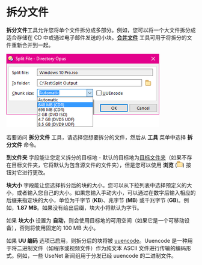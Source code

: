 # 拆分文件

**拆分文件**工具允许您将单个文件拆分成多部分。例如，您可以将一个大文件拆分成适合存储在 CD 中或通过电子邮件发送的小块。**[合并文件](joining_files.zh.md)** 工具可用于将拆分的文件重新合并到一起。

![](/Manual/images/media/split.png) 

若要访问 **拆分文件** 工具，请选择您想要拆分的文件，然后从 **工具** 菜单中选择 **拆分文件** 命令。

**到文件夹** 字段能让您定义拆分的目标地 - 默认的目标地为[目标文件夹](/Manual/basic_concepts/source_and_destination.zh.md)（如果不存在目标文件夹，它将默认为包含源文件的文件夹），但是您可以使用 **浏览** (![](/Manual/images/media/browse.png)) 按钮对它进行更改。

**块大小** 字段能让您选择拆分后的块的大小。您可以从下拉列表中选择预定义的大小，或者输入您自己的大小。如果您输入手动大小，可以通过在数字后输入相应的后缀来指定块的大小，单位为千字节 (**KB**)、兆字节 (**MB**) 或千兆字节 (**GB**)。例如，**1.87 MB**。如果没有给出后缀，块大小将默认为字节。

如果 **块大小** 设置为 **自动**，则会使用目标地的可用空间（如果它是一个可移动设备），否则将使用固定的 100 MB 大小。

如果 **UU 编码** 选项已启用，则拆分后的块将被 [uuencode](http://en.wikipedia.org/wiki/Uuencoding)。Uuencode 是一种用于将二进制文件（如程序或视频文件）作为纯文本 ASCII 文件进行传输的编码形式。例如，一些 UseNet 新闻组用于分发已经 uuencode 的二进制文件。